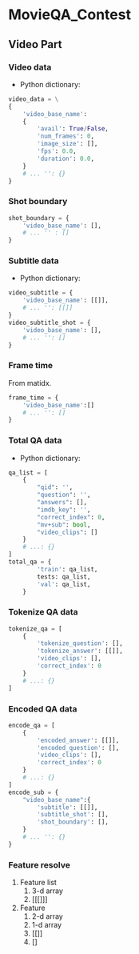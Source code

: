 # MovieQA_Contest

## Video Part

### Video data
* Python dictionary:
```python
video_data = \
{
    'video_base_name': 
    {
        'avail': True/False,
        'num_frames': 0,
        'image_size': [],
        'fps': 0.0,
        'duration': 0.0,
    }
    # ... '': {}
}
```
### Shot boundary
```python
shot_boundary = {
    'video_base_name': [],
    # ... '' : []
}
```
### Subtitle data
* Python dictionary:
```python
video_subtitle = {
    'video_base_name': [[]],
    # ... '': [[]]
}
video_subtitle_shot = {
    'video_base_name': [],
    # ... '': []
}
```
### Frame time
From matidx.
```python
frame_time = {
    'video_base_name':[]
    # ... '': []
}
```
### Total QA data
* Python dictionary:
```python
qa_list = [
    {
        "qid": '',
        "question": '',
        "answers": [],
        "imdb_key": '',
        "correct_index": 0,
        "mv+sub": bool,
        "video_clips": []
    }
    # ...: {}
]
total_qa = {
        'train': qa_list,
        tests: qa_list,
        'val': qa_list,
    }
```
### Tokenize QA data
```python
tokenize_qa = [
    {
        'tokenize_question': [],
        'tokenize_answer': [[]],
        'video_clips': [],
        'correct_index': 0
    }
    # ...: {}
]
```
### Encoded QA data 
```python
encode_qa = [
    {
        'encoded_answer': [[]],
        'encoded_question': [],
        'video_clips': [],
        'correct_index': 0
    }
    # ...: {}
]
encode_sub = {
    "video_base_name":{
        'subtitle': [[]],
        'subtitle_shot': [],
        'shot_boundary': [],
    }
    # ... '': {}
}
```

### Feature resolve 
1. Feature list
    1. 3-d array
    2. [[[]]]
2. Feature
    1. 2-d array
    2. 1-d array
    3. [[]]
    4. []

